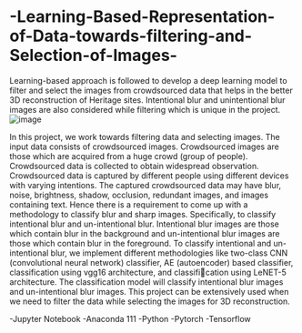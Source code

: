 # -Learning-Based-Representation-of-Data-towards-filtering-and-Selection-of-Images-
Learning-based approach is followed to develop a deep learning model to filter and select the images from crowdsourced data that helps in the better 3D reconstruction of Heritage sites. Intentional blur and unintentional blur images are also considered while filtering which is unique in the project.
![image](https://user-images.githubusercontent.com/47131180/197508153-15024136-dec3-4719-b86a-cb2843b48d8e.png)

In this project, we work towards filtering data and selecting images. The input data consists
of crowdsourced images. Crowdsourced images are those which are acquired from a huge crowd
(group of people). Crowdsourced data is collected to obtain widespread observation. Crowdsourced data is captured by different people using different devices with varying intentions. The
captured crowdsourced data may have blur, noise, brightness, shadow, occlusion, redundant images, and images containing text. Hence there is a requirement to come up with a methodology
to classify blur and sharp images. Specifically, to classify intentional blur and un-intentional blur.
Intentional blur images are those which contain blur in the background and un-intentional blur
images are those which contain blur in the foreground. To classify intentional and un-intentional
blur, we implement different methodologies like two-class CNN (convolutional neural network)
classifier, AE (autoencoder) based classifier, classification using vgg16 architecture, and classification using LeNET-5 architecture. The classification model will classify intentional blur images
and un-intentional blur images. This project can be extensively used when we need to filter the
data while selecting the images for 3D reconstruction.

-Jupyter Notebook
-Anaconda 111
-Python
-Pytorch
-Tensorflow
